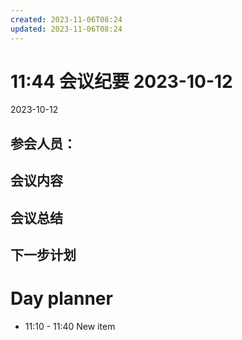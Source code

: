```yaml
---
created: 2023-11-06T08:24
updated: 2023-11-06T08:24
---
```

# 11:44 会议纪要 2023-10-12

2023-10-12

## 参会人员：


## 会议内容

## 会议总结

## 下一步计划

# Day planner

- 11:10 - 11:40 New item